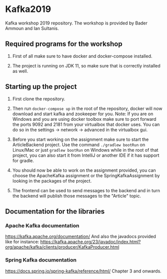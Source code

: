 # Kafka2019
Kafka workshop 2019 repository.
The workshop is provided by Bader Ammoun and Ian Sultanis.

## Required programs for the workshop
1. First of all make sure to have docker and docker-compose installed.

2. The project is running on JDK 11, so make sure that is correctly installed as well.

## Starting up the project
1. First clone the repository.

2. Then run `docker-compose up` in the root of the repository, docker will now download and start kafka and zookeeper for you.
Note: If you are on Windows and you are using docker toolbox make sure to port forward the ports 9092 and 2181 from your virtualbox that docker uses. You can do so in the settings -> network -> advanced in the virtualbox gui.

3. Before you start working on the assignment make sure to start the ArticleBackend project. 
Use the command `./gradlew bootRun` on Linux/Mac or just `gradlew bootRun` on Windows while in the root of that project, you can also start it from IntelliJ or another IDE if it has support for gradle.

4. You should now be able to work on the assignment provided, you can choose the ApacheKafka assignment or the SpringKafkaAssignment by looking in the packages of the project.

5. The frontend can be used to send messages to the backend and in turn the backend will publish those messages to the "Article" topic.

## Documentation for the libraries

### Apache Kafka documentation
https://kafka.apache.org/documentation/
And also the javadocs provided like for instance: 
https://kafka.apache.org/23/javadoc/index.html?org/apache/kafka/clients/producer/KafkaProducer.html

### Spring Kafka documentation
https://docs.spring.io/spring-kafka/reference/html/ Chapter 3 and onwards.

